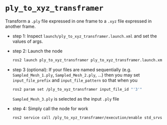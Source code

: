 # `ply_to_xyz_transframer`

Transform a `.ply` file expressed in one frame to a `.xyz` file expressed in another frame.

- step 1: Inspect `launch/ply_to_xyz_transframer.launch.xml` and set the values of args.

- step 2: Launch the node
  
  ```bash
  ros2 launch ply_to_xyz_transframer ply_to_xyz_transframer.launch.xml
  ```

- step 3 (optional): If your files are named sequentially (e.g. `Sampled_Mesh_1.ply`, `Sampled_Mesh_2.ply`, ...) then you may set `input_file_prefix` and `input_file_pattern` so that when you
  
  ```bash
  ros2 param set /ply_to_xyz_transframer input_file_id "'3'"
  ```
  
  `Sampled_Mesh_3.ply` is selected as the input `.ply` file

- step 4: Simply call the node for work
  
  ```bash
  ros2 service call /ply_to_xyz_transframer/execution/enable std_srvs/srv/Trigger
  ```

